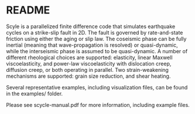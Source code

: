 # README #

Scyle is a parallelized finite difference code that simulates earthquake cycles on a strike-slip fault in 2D. The fault is governed by rate-and-state friction using either the aging or slip law. The coseismic phase can be fully inertial (meaning that wave-propagation is resolved) or quasi-dynamic, while the interseismic phase is assumed to be quasi-dynamic. A number of different rheological choices are supported: elasticity, linear Maxwell viscoelasticity, and power-law viscoelasticity with dislocation creep, diffusion creep, or both operating in parallel. Two strain-weakening mechanisms are supported: grain size reduction, and shear heating.

Several representative examples, including visualization files, can be found in the examples/ folder.

Please see scycle-manual.pdf for more information, including example files.


